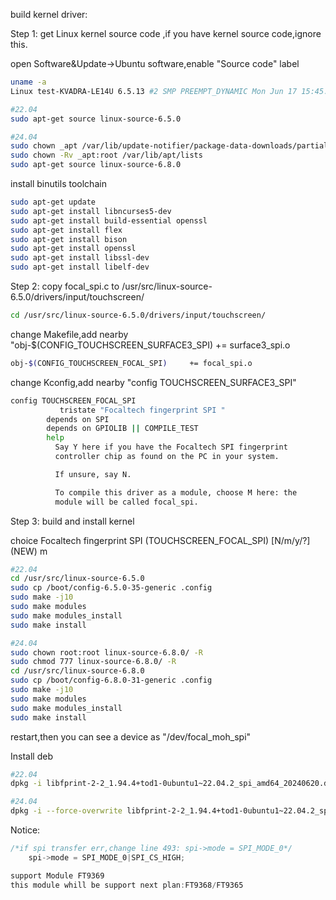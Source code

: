 build kernel driver:

Step 1:
get Linux kernel source code ,if you have kernel source code,ignore this.

open Software&Update->Ubuntu software,enable "Source code" label

```bash
uname -a
Linux test-KVADRA-LE14U 6.5.13 #2 SMP PREEMPT_DYNAMIC Mon Jun 17 15:45:27 CST 2024 x86_64 x86_64 x86_64 GNU/Linux
```

```bash
#22.04
sudo apt-get source linux-source-6.5.0

#24.04
sudo chown _apt /var/lib/update-notifier/package-data-downloads/partial/
sudo chown -Rv _apt:root /var/lib/apt/lists
sudo apt-get source linux-source-6.8.0
```

install  binutils toolchain

```bash
sudo apt-get update
sudo apt-get install libncurses5-dev 
sudo apt-get install build-essential openssl
sudo apt-get install flex
sudo apt-get install bison
sudo apt-get install openssl
sudo apt-get install libssl-dev
sudo apt-get install libelf-dev
```

Step 2:
copy focal_spi.c to /usr/src/linux-source-6.5.0/drivers/input/touchscreen/

```bash
cd /usr/src/linux-source-6.5.0/drivers/input/touchscreen/
```

change Makefile,add nearby "obj-$(CONFIG_TOUCHSCREEN_SURFACE3_SPI)  += surface3_spi.o

```bash
obj-$(CONFIG_TOUCHSCREEN_FOCAL_SPI)     += focal_spi.o
```

change Kconfig,add nearby "config TOUCHSCREEN_SURFACE3_SPI"

```bash
config TOUCHSCREEN_FOCAL_SPI
           tristate "Focaltech fingerprint SPI "
        depends on SPI
        depends on GPIOLIB || COMPILE_TEST
        help
          Say Y here if you have the Focaltech SPI fingerprint
          controller chip as found on the PC in your system.

          If unsure, say N.

          To compile this driver as a module, choose M here: the
          module will be called focal_spi.
```

Step 3:
build and install kernel

choice Focaltech fingerprint SPI  (TOUCHSCREEN_FOCAL_SPI) [N/m/y/?] (NEW)  m

```bash
#22.04
cd /usr/src/linux-source-6.5.0
sudo cp /boot/config-6.5.0-35-generic .config
sudo make -j10
sudo make modules 
sudo make modules_install
sudo make install
```

```bash
#24.04
sudo chown root:root linux-source-6.8.0/ -R
sudo chmod 777 linux-source-6.8.0/ -R
cd /usr/src/linux-source-6.8.0
sudo cp /boot/config-6.8.0-31-generic .config
sudo make -j10
sudo make modules 
sudo make modules_install
sudo make install
```

restart,then you can see a device as "/dev/focal_moh_spi"

Install deb 

```bash
#22.04
dpkg -i libfprint-2-2_1.94.4+tod1-0ubuntu1~22.04.2_spi_amd64_20240620.deb

#24.04
dpkg -i --force-overwrite libfprint-2-2_1.94.4+tod1-0ubuntu1~22.04.2_spi_amd64_20240620.deb
```



Notice:

```c
/*if spi transfer err,change line 493: spi->mode = SPI_MODE_0*/
	spi->mode = SPI_MODE_0|SPI_CS_HIGH;

support Module FT9369
this module whill be support next plan:FT9368/FT9365
```


